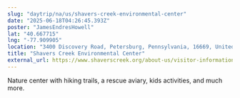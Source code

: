 ```yaml
---
slug: "daytrip/na/us/shavers-creek-environmental-center"
date: "2025-06-18T04:26:45.393Z"
poster: "JamesEndresHowell"
lat: "40.667715"
lng: "-77.909905"
location: "3400 Discovery Road, Petersburg, Pennsylvania, 16669, United States"
title: "Shavers Creek Environmental Center"
external_url: https://www.shaverscreek.org/about-us/visitor-information/
---
```

Nature center with hiking trails, a rescue aviary, kids activities, and much more.